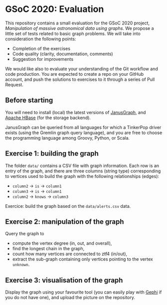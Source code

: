 # GSoC 2020: Evaluation

This repository contains a small evaluation for the GSoC 2020 project, _Manipulation of massive astronomical data using graphs_. We propose a little set of tests related to basic graph problems. We will take into consideration the following points:

- Completion of the exercises
- Code quality (clarity, documentation, comments)
- Suggestion for improvements

We would like also to evaluate your understanding of the Git workflow and code production. You are expected to create a repo on your GitHub account, and push the solutions to exercises to it through a series of Pull Request.

## Before starting

You will need to install (local) the latest versions of [JanusGraph](https://janusgraph.org/), and [Apache HBase](http://hbase.apache.org/) (for the storage backend). 

JanusGraph can be queried from all languages for which a TinkerPop driver exists (using the Gremlin graph query language), and you are free to choose the programming language among Groovy, Python, or Scala.

## Exercise 1: building the graph

The folder `data/` contains a CSV file with graph information. Each row is an entry of the graph, and there are three columns (string type) corresponding to vertices used to build the graph with the following relationships (edges): 

- `column2` -> `is` -> `column1`
- `column3` -> `is` -> `column1`
- `column2` -> `knows` -> `column3`

Exercice: build the graph based on the `data/alerts.csv` data.

## Exercise 2: manipulation of the graph

Query the graph to

- compute the vertex degree (in, out, and overall),
- find the longest chain in the graph,
- count how many vertices are connected to ztf4 (in/out),
- extract the sub-graph containing only vertices pointing to the vertex `unknown`.

## Exercise 3: visualisation of the graph

Display the graph using your favourite tool (you can easily play with [Gephi](https://gephi.org/) if you do not have one), and upload the picture on the repository.